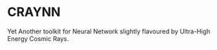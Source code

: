 # CRAYNN

Yet Another toolkit for Neural Network slightly flavoured by Ultra-High Energy Cosmic Rays. 
